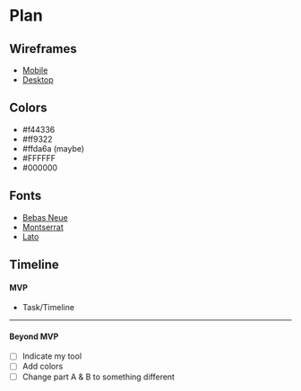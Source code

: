 # Plan

## Wireframes
* [Mobile](https://wireframe.cc/muuFzh)
* [Desktop](https://wireframe.cc/dKi7WL)

## Colors
* #f44336
* #ff9322
* #ffda6a (maybe)
* #FFFFFF
* #000000
## Fonts
* [Bebas Neue](https://fonts.google.com/specimen/Bebas+Neue?query=Bebas+Neue)
* [Montserrat](https://fonts.google.com/specimen/Montserrat)
* [Lato](https://fonts.google.com/specimen/Lato)



## Timeline

#### MVP

* Task/Timeline

---

#### Beyond MVP

- [ ] Indicate my tool
- [ ] Add colors
- [ ] Change part A & B to something different 
